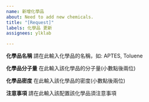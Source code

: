 ```yaml
---
name: 新增化學品
about: Need to add new chemicals.
title: "[Request]"
labels: 化學品 更新
assignees: ylklab

---
```


**化學品名稱**
請在此輸入化學品的名稱，如: APTES, Toluene

**化學品分子量**
在此輸入該化學品的分子量(小數點後兩位)

**化學品密度**
在此輸入該化學品的密度(小數點後兩位)

**注意事項**
請在此輸入該配置該化學品須注意事項
